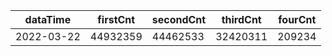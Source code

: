 |dataTime|firstCnt|secondCnt|thirdCnt|fourCnt|
|-|-|-|-|-|
|2022-03-22|44932359|44462533|32420311|209234|
